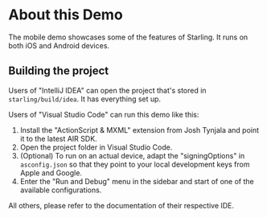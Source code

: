 About this Demo
===============

The mobile demo showcases some of the features of Starling. It runs on both iOS and Android devices.

## Building the project

Users of "IntelliJ IDEA" can open the project that's stored in `starling/build/idea`.
It has everything set up.

Users of "Visual Studio Code" can run this demo like this:

1. Install the "ActionScript & MXML" extension from Josh Tynjala and point it to the latest AIR SDK.
2. Open the project folder in Visual Studio Code.
3. (Optional) To run on an actual device, adapt the "signingOptions" in `asconfig.json` so that they point to your local development keys from Apple and Google.
4. Enter the "Run and Debug" menu in the sidebar and start of one of the available configurations.

All others, please refer to the documentation of their respective IDE.
